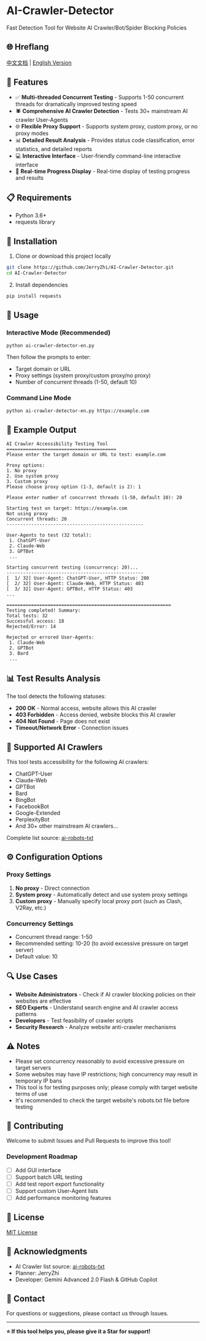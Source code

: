 # AI-Crawler-Detector

Fast Detection Tool for Website AI Crawler/Bot/Spider Blocking Policies

## 🌐 Hreflang

[中文文档](README.md) | [English Version](README_EN.md)

## 🌟 Features

- ✅ **Multi-threaded Concurrent Testing** - Supports 1-50 concurrent threads for dramatically improved testing speed
- 🕷️ **Comprehensive AI Crawler Detection** - Tests 30+ mainstream AI crawler User-Agents
- 🌐 **Flexible Proxy Support** - Supports system proxy, custom proxy, or no proxy modes
- 📊 **Detailed Result Analysis** - Provides status code classification, error statistics, and detailed reports
- 💻 **Interactive Interface** - User-friendly command-line interactive interface
- 🔄 **Real-time Progress Display** - Real-time display of testing progress and results

## 📋 Requirements

- Python 3.6+
- requests library

## 🚀 Installation

1. Clone or download this project locally
```bash
git clone https://github.com/JerryZhi/AI-Crawler-Detector.git
cd AI-Crawler-Detector
```

2. Install dependencies
```bash
pip install requests
```

## 📖 Usage

### Interactive Mode (Recommended)
```bash
python ai-crawler-detector-en.py
```

Then follow the prompts to enter:
- Target domain or URL
- Proxy settings (system proxy/custom proxy/no proxy)
- Number of concurrent threads (1-50, default 10)

### Command Line Mode
```bash
python ai-crawler-detector-en.py https://example.com
```

## 🎯 Example Output

```
AI Crawler Accessibility Testing Tool
========================================
Please enter the target domain or URL to test: example.com

Proxy options:
1. No proxy
2. Use system proxy
3. Custom proxy
Please choose proxy option (1-3, default is 2): 1

Please enter number of concurrent threads (1-50, default 10): 20

Starting test on target: https://example.com
Not using proxy
Concurrent threads: 20
--------------------------------------------------

User-Agents to test (32 total):
 1. ChatGPT-User
 2. Claude-Web
 3. GPTBot
 ...

Starting concurrent testing (concurrency: 20)...
--------------------------------------------------
[  1/ 32] User-Agent: ChatGPT-User, HTTP Status: 200
[  2/ 32] User-Agent: Claude-Web, HTTP Status: 403
[  3/ 32] User-Agent: GPTBot, HTTP Status: 403
...

============================================================
Testing completed! Summary:
Total tests: 32
Successful access: 18
Rejected/Error: 14

Rejected or errored User-Agents:
 1. Claude-Web
 2. GPTBot
 3. Bard
 ...
```

## 📊 Test Results Analysis

The tool detects the following statuses:
- **200 OK** - Normal access, website allows this AI crawler
- **403 Forbidden** - Access denied, website blocks this AI crawler
- **404 Not Found** - Page does not exist
- **Timeout/Network Error** - Connection issues

## 🤖 Supported AI Crawlers

This tool tests accessibility for the following AI crawlers:
- ChatGPT-User
- Claude-Web
- GPTBot
- Bard
- BingBot
- FacebookBot
- Google-Extended
- PerplexityBot
- And 30+ other mainstream AI crawlers...

Complete list source: [ai-robots-txt](https://github.com/ai-robots-txt/ai.robots.txt)

## ⚙️ Configuration Options

### Proxy Settings
1. **No proxy** - Direct connection
2. **System proxy** - Automatically detect and use system proxy settings
3. **Custom proxy** - Manually specify local proxy port (such as Clash, V2Ray, etc.)

### Concurrency Settings
- Concurrent thread range: 1-50
- Recommended setting: 10-20 (to avoid excessive pressure on target server)
- Default value: 10

## 🔍 Use Cases

- **Website Administrators** - Check if AI crawler blocking policies on their websites are effective
- **SEO Experts** - Understand search engine and AI crawler access patterns
- **Developers** - Test feasibility of crawler scripts
- **Security Research** - Analyze website anti-crawler mechanisms

## ⚠️ Notes

- Please set concurrency reasonably to avoid excessive pressure on target servers
- Some websites may have IP restrictions; high concurrency may result in temporary IP bans
- This tool is for testing purposes only; please comply with target website terms of use
- It's recommended to check the target website's robots.txt file before testing

## 🤝 Contributing

Welcome to submit Issues and Pull Requests to improve this tool!

### Development Roadmap
- [ ] Add GUI interface
- [ ] Support batch URL testing
- [ ] Add test report export functionality
- [ ] Support custom User-Agent lists
- [ ] Add performance monitoring features

## 📄 License

[MIT License](LICENSE)

## 🙏 Acknowledgments

- AI Crawler list source: [ai-robots-txt](https://github.com/ai-robots-txt/ai.robots.txt)
- Planner: JerryZhi
- Developer: Gemini Advanced 2.0 Flash & GitHub Copilot

## 📧 Contact

For questions or suggestions, please contact us through Issues.

---

**⭐ If this tool helps you, please give it a Star for support!**